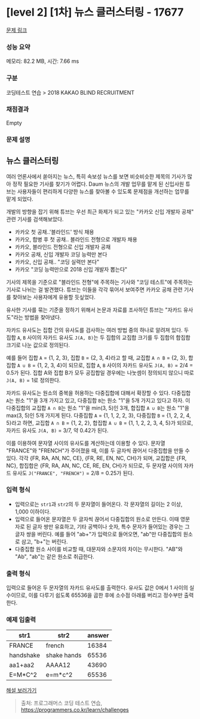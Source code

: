 # [level 2] [1차] 뉴스 클러스터링 - 17677 

[문제 링크](https://school.programmers.co.kr/learn/courses/30/lessons/17677) 

### 성능 요약

메모리: 82.2 MB, 시간: 7.66 ms

### 구분

코딩테스트 연습 > 2018 KAKAO BLIND RECRUITMENT

### 채점결과

Empty

### 문제 설명

<h2>뉴스 클러스터링</h2>

<p>여러 언론사에서 쏟아지는 뉴스, 특히 속보성 뉴스를 보면 비슷비슷한 제목의 기사가 많아 정작 필요한 기사를 찾기가 어렵다. Daum 뉴스의 개발 업무를 맡게 된 신입사원 튜브는 사용자들이 편리하게 다양한 뉴스를 찾아볼 수 있도록 문제점을 개선하는 업무를 맡게 되었다.</p>

<p>개발의 방향을 잡기 위해 튜브는 우선 최근 화제가 되고 있는 "카카오 신입 개발자 공채" 관련 기사를 검색해보았다.</p>

<ul>
<li>카카오 첫 공채..'블라인드' 방식 채용</li>
<li>카카오, 합병 후 첫 공채.. 블라인드 전형으로 개발자 채용</li>
<li>카카오, 블라인드 전형으로 신입 개발자 공채</li>
<li>카카오 공채, 신입 개발자 코딩 능력만 본다</li>
<li> 카카오, 신입 공채.. "코딩 실력만 본다"</li>
<li>카카오 "코딩 능력만으로 2018 신입 개발자 뽑는다"</li>
</ul>

<p>기사의 제목을 기준으로 "블라인드 전형"에 주목하는 기사와 "코딩 테스트"에 주목하는 기사로 나뉘는 걸 발견했다. 튜브는 이들을 각각 묶어서 보여주면 카카오 공채 관련 기사를 찾아보는 사용자에게 유용할 듯싶었다.</p>

<p>유사한 기사를 묶는 기준을 정하기 위해서 논문과 자료를 조사하던 튜브는 "자카드 유사도"라는 방법을 찾아냈다.</p>

<p>자카드 유사도는 집합 간의 유사도를 검사하는 여러 방법 중의 하나로 알려져 있다. 두 집합 <code>A</code>, <code>B</code> 사이의 자카드 유사도 <code>J(A, B)</code>는 두 집합의 교집합 크기를 두 집합의 합집합 크기로 나눈 값으로 정의된다.</p>

<p>예를 들어 집합 <code>A</code> = {1, 2, 3}, 집합 <code>B</code> = {2, 3, 4}라고 할 때, 교집합 <code>A ∩ B</code> = {2, 3}, 합집합 <code>A ∪ B</code> = {1, 2, 3, 4}이 되므로, 집합 <code>A</code>, <code>B</code> 사이의 자카드 유사도 <code>J(A, B)</code> = 2/4 = 0.5가 된다. 집합 A와 집합 B가 모두 공집합일 경우에는 나눗셈이 정의되지 않으니 따로 <code>J(A, B)</code> = 1로 정의한다.</p>

<p>자카드 유사도는 원소의 중복을 허용하는 다중집합에 대해서 확장할 수 있다. 다중집합 <code>A</code>는 원소 "1"을 3개 가지고 있고, 다중집합 <code>B</code>는 원소 "1"을 5개 가지고 있다고 하자. 이 다중집합의 교집합 <code>A ∩ B</code>는 원소 "1"을 min(3, 5)인 3개, 합집합 <code>A ∪ B</code>는 원소 "1"을 max(3, 5)인 5개 가지게 된다. 다중집합 <code>A</code> = {1, 1, 2, 2, 3}, 다중집합 <code>B</code> = {1, 2, 2, 4, 5}라고 하면, 교집합 <code>A ∩ B</code> = {1, 2, 2}, 합집합 <code>A ∪ B</code> = {1, 1, 2, 2, 3, 4, 5}가 되므로, 자카드 유사도 <code>J(A, B)</code> = 3/7, 약 0.42가 된다.</p>

<p>이를 이용하여 문자열 사이의 유사도를 계산하는데 이용할 수 있다. 문자열 "FRANCE"와 "FRENCH"가 주어졌을 때, 이를 두 글자씩 끊어서 다중집합을 만들 수 있다. 각각 {FR, RA, AN, NC, CE}, {FR, RE, EN, NC, CH}가 되며, 교집합은 {FR, NC}, 합집합은 {FR, RA, AN, NC, CE, RE, EN, CH}가 되므로, 두 문자열 사이의 자카드 유사도 <code>J("FRANCE", "FRENCH")</code> = 2/8 = 0.25가 된다.</p>

<h3>입력 형식</h3>

<ul>
<li>입력으로는 <code>str1</code>과 <code>str2</code>의 두 문자열이 들어온다. 각 문자열의 길이는 2 이상, 1,000 이하이다.</li>
<li>입력으로 들어온 문자열은 두 글자씩 끊어서 다중집합의 원소로 만든다. 이때 영문자로 된 글자 쌍만 유효하고, 기타 공백이나 숫자, 특수 문자가 들어있는 경우는 그 글자 쌍을 버린다. 예를 들어 "ab+"가 입력으로 들어오면, "ab"만 다중집합의 원소로 삼고, "b+"는 버린다.</li>
<li>다중집합 원소 사이를 비교할 때, 대문자와 소문자의 차이는 무시한다. "AB"와 "Ab", "ab"는 같은 원소로 취급한다.</li>
</ul>

<h3>출력 형식</h3>

<p>입력으로 들어온 두 문자열의 자카드 유사도를 출력한다. 유사도 값은 0에서 1 사이의 실수이므로, 이를 다루기 쉽도록 65536을 곱한 후에 소수점 아래를 버리고 정수부만 출력한다.</p>

<h3>예제 입출력</h3>
<table class="table">
        <thead><tr>
<th>str1</th>
<th>str2</th>
<th>answer</th>
</tr>
</thead>
        <tbody><tr>
<td>FRANCE</td>
<td>french</td>
<td>16384</td>
</tr>
<tr>
<td>handshake</td>
<td>shake hands</td>
<td>65536</td>
</tr>
<tr>
<td>aa1+aa2</td>
<td>AAAA12</td>
<td>43690</td>
</tr>
<tr>
<td>E=M*C^2</td>
<td>e=m*c^2</td>
<td>65536</td>
</tr>
</tbody>
      </table>
<p><a href="http://tech.kakao.com/2017/09/27/kakao-blind-recruitment-round-1/" target="_blank" rel="noopener">해설 보러가기</a></p>


> 출처: 프로그래머스 코딩 테스트 연습, https://programmers.co.kr/learn/challenges
